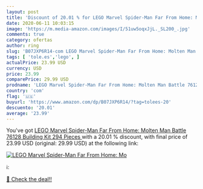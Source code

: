```yaml
---
layout: post
title: 'Discount of 20.01 % for LEGO Marvel Spider-Man Far From Home: Mo'
date: 2020-06-11 10:03:15
image: 'https://m.media-amazon.com/images/I/51uw5oqxJjL._SL200_.jpg'
comments: true
category: ofertas
author: ring
slug: 'B07JXP6R14-com LEGO Marvel Spider-Man Far From Home: Molten Man Battle...'
tags: [ 'tole.es','lego', ]
actualPrice: 23.99 USD
currency: USD
price: 23.99
comparePrice: 29.99 USD
prodname: 'LEGO Marvel Spider-Man Far From Home: Molten Man Battle 76128 Building Kit  294 Pieces '
country: 'com'
flag: '🇺🇸'
buyurl: 'https://www.amazon.com/dp/B07JXP6R14/?tag=tolees-20'
descuento: '20.01'
average: '23.99'
---
```


You've got [LEGO Marvel Spider-Man Far From Home: Molten Man Battle 76128 Building Kit  294 Pieces ](https://www.amazon.com/dp/B07JXP6R14/?tag=tolees-20) with a  20.01 % discount, with final price of 23.99 USD (original: 29.99 USD) at the following link:

[![LEGO Marvel Spider-Man Far From Home: Mo](https://m.media-amazon.com/images/I/51uw5oqxJjL._SL200_.jpg)](https://www.amazon.com/dp/B07JXP6R14/?tag=tolees-20)

ℹ️:


[🛒 Check the deal!!](https://www.amazon.com/dp/B07JXP6R14/?tag=tolees-20)
